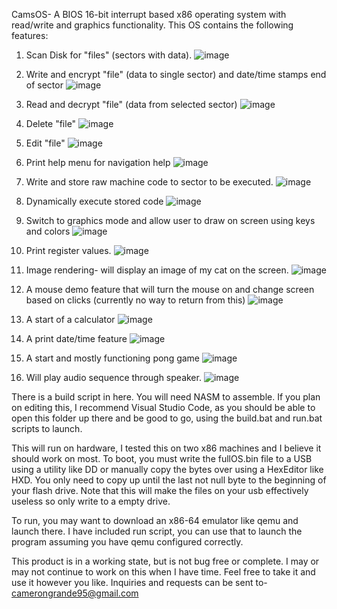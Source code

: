 CamsOS-
A BIOS 16-bit interrupt based x86 operating system with read/write and graphics 
functionality. This OS contains the following features:

  1. Scan Disk for "files" (sectors with data).
  ![image](https://user-images.githubusercontent.com/81730723/182150936-7c29dfa5-f9bf-47c5-9bec-1f97df3bc233.png)

  2. Write and encrypt "file" (data to single sector) and date/time stamps end of sector
  ![image](https://user-images.githubusercontent.com/81730723/182149985-ff005a30-dd8d-47f4-8279-bbb663a3b035.png)

  3. Read and decrypt "file" (data from selected sector)
  ![image](https://user-images.githubusercontent.com/81730723/182150103-27c8f979-6b9a-406e-aefc-77abbcc063bf.png)

  4. Delete "file"
  ![image](https://user-images.githubusercontent.com/81730723/182151093-e9045fed-740e-4cc3-9c37-4161e18b28e4.png)

  5. Edit "file" 
  ![image](https://user-images.githubusercontent.com/81730723/182150282-ed48b8df-936d-4cbe-be93-23f55524326e.png)

  6. Print help menu for navigation help
  ![image](https://user-images.githubusercontent.com/81730723/182150385-a7719147-d0b7-40e2-a994-3782b7176163.png)

  7. Write and store raw machine code to sector to be executed.
  ![image](https://user-images.githubusercontent.com/81730723/182150645-34ae68f8-6de9-49bb-af96-bb5c27872afb.png)

  8. Dynamically execute stored code
  ![image](https://user-images.githubusercontent.com/81730723/182150764-2f66e0db-ad9c-434f-bb52-21bbff30f976.png)

  9. Switch to graphics mode and allow user to draw on screen using keys and colors
  ![image](https://user-images.githubusercontent.com/81730723/182151531-2342ce9b-8295-4adc-bda5-29dcbe3bcf98.png)

  10. Print register values.
  ![image](https://user-images.githubusercontent.com/81730723/182151678-400c3b09-7b3c-4d47-9b7b-91b32fd6dbe0.png)

  11. Image rendering- will display an image of my cat on the screen.
  ![image](https://user-images.githubusercontent.com/81730723/182151905-04679220-c143-4ed6-a26c-afb820bca83c.png)

  12. A mouse demo feature that will turn the mouse on and change screen based on clicks (currently no way to return from this)
  ![image](https://user-images.githubusercontent.com/81730723/182152859-4fc4d724-29bb-4f56-9756-c1949a3c7996.png)

  13. A start of a calculator
  ![image](https://user-images.githubusercontent.com/81730723/182152509-99a30f2d-a960-4ef0-beff-87949b0eb485.png)

  14. A print date/time feature
  ![image](https://user-images.githubusercontent.com/81730723/182152153-5b7783b5-8d3e-433d-af81-dc807cda503b.png)

  15. A start and mostly functioning pong game
  ![image](https://user-images.githubusercontent.com/81730723/182152318-aff780b0-50a2-488e-8c21-d8a5dbba7638.png)

  16. Will play audio sequence through speaker.
  ![image](https://user-images.githubusercontent.com/81730723/182152076-cdc6f718-ecfb-4e98-9bb8-0474f86ab18b.png)

There is a build script in here. You will need NASM to assemble. If you plan on editing this, 
I recommend Visual Studio Code, as you should be able to open this folder up there and be good 
to go, using the build.bat and run.bat scripts to launch.

This will run on hardware, I tested this on two x86 machines and I believe it should work on most.
To boot, you must write the fullOS.bin file to a USB using a utility like DD or manually copy the
bytes over using a HexEditor like HXD. You only need to copy up until the last not null byte to the
beginning of your flash drive. Note that this will make the files on your usb effectively useless
so only write to a empty drive.

To run, you may want to download an x86-64 emulator like qemu and launch there. I have 
included run script, you can use that to launch the program assuming you have qemu 
configured correctly.

This product is in a working state, but is not bug free or complete. I may or may not
continue to work on this when I have time. Feel free to take it and use it however
you like. Inquiries and requests can be sent to-
camerongrande95@gmail.com
